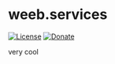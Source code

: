 # weeb.services

[![License](https://img.shields.io/github/license/Bowser65/weeb.services.svg?style=flat-square)](https://github.com/Bowser65/weeb.services/blob/master/LICENSE)
[![Donate](https://img.shields.io/badge/donate-Patreon-F96854.svg?style=flat-square)](https://www.patreon.com/Bowser65)

very cool